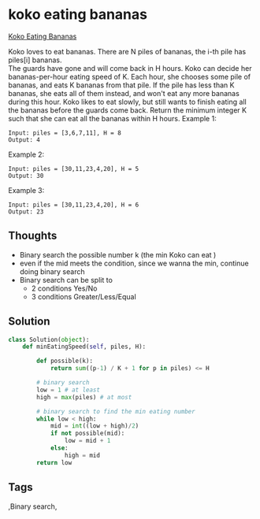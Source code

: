 # koko eating bananas

[Koko Eating Bananas](https://leetcode.com/problems/koko-eating-bananas)

Koko loves to eat bananas. There are N piles of bananas, the i-th pile has piles\[i\] bananas.  
The guards have gone and will come back in H hours. Koko can decide her bananas-per-hour eating speed of K. Each hour, she chooses some pile of bananas, and eats K bananas from that pile. If the pile has less than K bananas, she eats all of them instead, and won't eat any more bananas during this hour. Koko likes to eat slowly, but still wants to finish eating all the bananas before the guards come back. Return the minimum integer K such that she can eat all the bananas within H hours. Example 1:

```text
Input: piles = [3,6,7,11], H = 8
Output: 4
```

Example 2:

```text
Input: piles = [30,11,23,4,20], H = 5
Output: 30
```

Example 3:

```text
Input: piles = [30,11,23,4,20], H = 6
Output: 23
```

## Thoughts

* Binary search the possible number k \(the min Koko can eat \)
* even if the mid meets the condition, since we wanna the min, continue doing binary search 
* Binary search can be split to 
  * 2 conditions Yes/No
  * 3 conditions Greater/Less/Equal 

## Solution

```python
class Solution(object):
    def minEatingSpeed(self, piles, H):

        def possible(k):
            return sum((p-1) / K + 1 for p in piles) <= H

        # binary search 
        low = 1 # at least 
        high = max(piles) # at most 

        # binary search to find the min eating number 
        while low < high:
            mid = int((low + high)/2)
            if not possible(mid):
                low = mid + 1
            else:                
                high = mid
        return low
```

## Tags

,Binary search,

